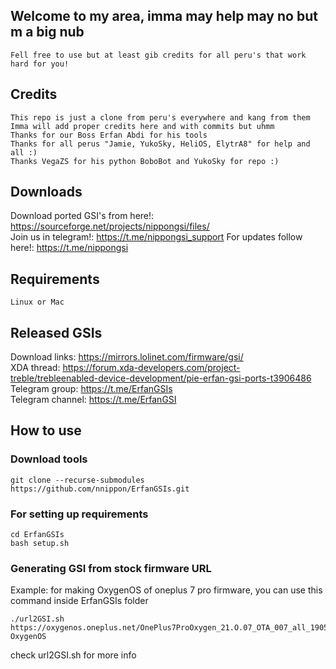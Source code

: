 ## Welcome to my area, imma may help may no but m a big nub
    Fell free to use but at least gib credits for all peru's that work hard for you!

## Credits
    This repo is just a clone from peru's everywhere and kang from them
    Imma will add proper credits here and with commits but uhmm
    Thanks for our Boss Erfan Abdi for his tools
    Thanks for all perus "Jamie, YukoSky, HeliOS, ElytrA8" for help and all :)
    Thanks VegaZS for his python BoboBot and YukoSky for repo :)

## Downloads
Download ported GSI's from here!: https://sourceforge.net/projects/nippongsi/files/  
Join us in telegram!: https://t.me/nippongsi_support 
For updates follow here!: https://t.me/nippongsi

## Requirements
    Linux or Mac

## Released GSIs
Download links: https://mirrors.lolinet.com/firmware/gsi/  
XDA thread: https://forum.xda-developers.com/project-treble/trebleenabled-device-development/pie-erfan-gsi-ports-t3906486  
Telegram group: https://t.me/ErfanGSIs  
Telegram channel: https://t.me/ErfanGSI  

## How to use

### Download tools
```
git clone --recurse-submodules https://github.com/nnippon/ErfanGSIs.git
```

### For setting up requirements
    cd ErfanGSIs
    bash setup.sh

### Generating GSI from stock firmware URL
Example: for making OxygenOS of oneplus 7 pro firmware, you can use this command inside ErfanGSIs folder
```
./url2GSI.sh https://oxygenos.oneplus.net/OnePlus7ProOxygen_21.O.07_OTA_007_all_1905120542_fc480574576b4843.zip OxygenOS
```
check url2GSI.sh for more info
